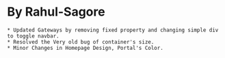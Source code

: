 By Rahul-Sagore
===============

	* Updated Gateways by removing fixed property and changing simple div to toggle navbar.
	* Resolved the Very old bug of container's size.
	* Minor Changes in Homepage Design, Portal's Color.